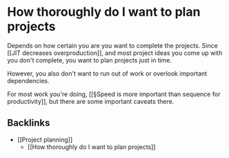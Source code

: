 # How thoroughly do I want to plan projects
Depends on how certain you are you want to complete the projects. Since [[JIT decreases overproduction]], and most project ideas you come up with you don't complete, you want to plan projects just in time.

However, you also don't want to run out of work or overlook important dependencies.

For most work you're doing, [[§Speed is more important than sequence for productivity]], but there are some important caveats there.

## Backlinks
* [[Project planning]]
	* [[How thoroughly do I want to plan projects]]

<!-- #Life -->

<!-- {BearID:7EDC301E-20DD-4789-8166-F5C90FDB5F0D-15756-00001303B91F14A9} -->
